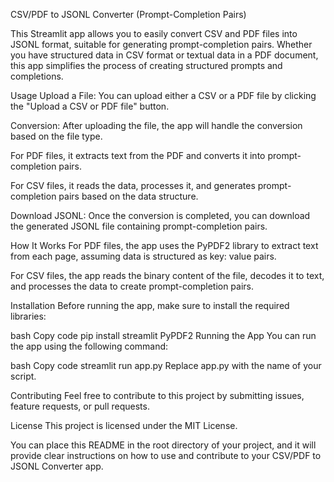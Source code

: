 CSV/PDF to JSONL Converter (Prompt-Completion Pairs)

This Streamlit app allows you to easily convert CSV and PDF files into JSONL format, suitable for generating prompt-completion pairs. Whether you have structured data in CSV format or textual data in a PDF document, this app simplifies the process of creating structured prompts and completions.

Usage
Upload a File: You can upload either a CSV or a PDF file by clicking the "Upload a CSV or PDF file" button.

Conversion: After uploading the file, the app will handle the conversion based on the file type.

For PDF files, it extracts text from the PDF and converts it into prompt-completion pairs.

For CSV files, it reads the data, processes it, and generates prompt-completion pairs based on the data structure.

Download JSONL: Once the conversion is completed, you can download the generated JSONL file containing prompt-completion pairs.

How It Works
For PDF files, the app uses the PyPDF2 library to extract text from each page, assuming data is structured as key: value pairs.

For CSV files, the app reads the binary content of the file, decodes it to text, and processes the data to create prompt-completion pairs.

Installation
Before running the app, make sure to install the required libraries:

bash
Copy code
pip install streamlit PyPDF2
Running the App
You can run the app using the following command:

bash
Copy code
streamlit run app.py
Replace app.py with the name of your script.

Contributing
Feel free to contribute to this project by submitting issues, feature requests, or pull requests.

License
This project is licensed under the MIT License.

You can place this README in the root directory of your project, and it will provide clear instructions on how to use and contribute to your CSV/PDF to JSONL Converter app.
